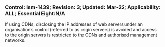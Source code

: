 ### Control: ism-1439; Revision: 3; Updated: Mar-22; Applicability: ALL; Essential Eight:N/A
<p>If using CDNs, disclosing the IP addresses of web servers under an organisation’s control (referred to as origin servers) is avoided and access to the origin servers is restricted to the CDNs and authorised management networks.</p>